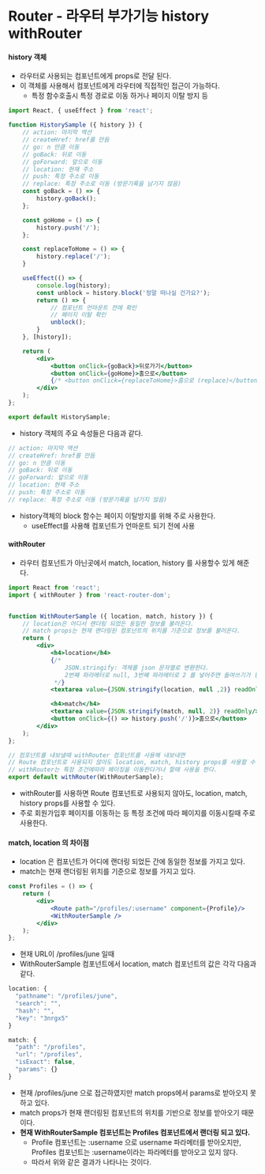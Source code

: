 # Router - 라우터 부가기능 history withRouter


#### history 객체
- 라우터로 사용되는 컴포넌트에게 props로 전달 된다.
- 이 객체를 사용해서 컴포넌트에게 라우터에 직접적인 접근이 가능하다.
    - 특정 함수호출시 특정 경로로 이동 하거나 페이지 이탈 방지 등

```jsx
import React, { useEffect } from 'react';

function HistorySample ({ history }) {
    // action: 마지막 액션
    // createHref: href를 만듬
    // go: n 만큼 이동
    // goBack: 뒤로 이동
    // goForward: 앞으로 이동
    // location: 현재 주소
    // push: 특정 주소로 이동
    // replace: 특정 주소로 이동 (방문기록을 남기지 않음)
    const goBack = () => {
        history.goBack();
    };

    const goHome = () => {
        history.push('/');
    };

    const replaceToHome = () => {
        history.replace('/');
    }

    useEffect(() => {
        console.log(history);
        const unblock = history.block('정말 떠나실 건가요?');
        return () => {
            // 컴포넌트 언마운트 전에 확인
            // 페이지 이탈 확인
            unblock();
        }
    }, [history]);

    return (
        <div>
            <button onClick={goBack}>뒤로가기</button>
            <button onClick={goHome}>홈으로</button>
            {/* <button onClick={replaceToHome}>홈으로 (replace)</button> */}
        </div>
    );
};

export default HistorySample;
```

- history 객체의 주요 속성들은 다음과 같다.
```javascript
// action: 마지막 액션
// createHref: href를 만듬
// go: n 만큼 이동
// goBack: 뒤로 이동
// goForward: 앞으로 이동
// location: 현재 주소
// push: 특정 주소로 이동
// replace: 특정 주소로 이동 (방문기록을 남기지 않음)
```

- history객체의 block 함수는 페이지 이탈방지를 위해 주로 사용한다.
    - useEffect를 사용해 컴포넌트가 언마운트 되기 전에 사용


#### withRouter
- 라우터 컴포넌트가 아닌곳에서 match, location, history 를 사용할수 있게 해준다.

```jsx
import React from 'react';
import { withRouter } from 'react-router-dom';


function WithRouterSample ({ location, match, history }) {
    // location은 어디서 랜더링 되었든 동일한 정보를 불러온다.
    // match props는 현재 랜더링된 컴포넌트의 위치를 기준으로 정보를 불러온다.
    return (
        <div>
            <h4>location</h4>
            {/* 
                JSON.stringify: 객체를 json 문자열로 변환한다.
                2번째 파라메터로 null, 3번째 파라메터로 2 를 넣어주면 들여쓰기가 된다. (보기 쉽도록 포메팅)
             */}
            <textarea value={JSON.stringify(location, null ,2)} readOnly/>

            <h4>match</h4>
            <textarea value={JSON.stringify(match, null, 2)} readOnly/>
            <button onClick={() => history.push('/')}>홈으로</button>
        </div>
    );
};

// 컴포넌트를 내보낼때 withRouter 컴포넌트를 사용해 내보내면 
// Route 컴포넌트로 사용되지 않아도 location, match, history props를 사용할 수 있다.
// withRouter는 특정 조건에따라 페이징을 이동한다거나 할때 사용을 한다.
export default withRouter(WithRouterSample);
```

- withRouter를 사용하면 Route 컴포넌트로 사용되지 않아도, location, match, history props를 사용할 수 있다.
- 주로 회원가입후 페이지를 이동하는 등 특정 조건에 따라 페이지를 이동시킬때 주로 사용한다.

#### match, location 의 차이점
- location 은 컴포넌트가 어디에 랜더링 되었든 간에 동일한 정보를 가지고 있다.
- match는 현재 랜더링된 위치를 기준으로 정보를 가지고 있다.

```jsx
const Profiles = () => {
    return (
        <div>
            <Route path="/profiles/:username" component={Profile}/>
            <WithRouterSample />
        </div>
    );
};
```

- 현재 URL이 /profiles/june 일때
- WithRouterSample 컴포넌트에서 location, match 컴포넌트의 값은 각각 다음과 같다.
```javascript
location: {
  "pathname": "/profiles/june",
  "search": "",
  "hash": "",
  "key": "3nrgx5"
}

match: {
  "path": "/profiles",
  "url": "/profiles",
  "isExact": false,
  "params": {}
}
```

- 현재 /profiles/june 으로 접근하였지만 match props에서 params로 받아오지 못하고 있다.
- match props가 현재 랜더링된 컴포넌트의 위치를 기반으로 정보를 받아오기 때문이다.
- **현재 WithRouterSample 컴포넌트는 Profiles 컴포넌트에서 랜더링 되고 있다.**
    - Profile 컴포넌트는 :username 으로 username 파라메터를 받아오지만, Profiles 컴포넌트는 :username이라는 파라메터를 받아오고 있지 않다.
    - 따라서 위와 같은 결과가 나타나는 것이다.
